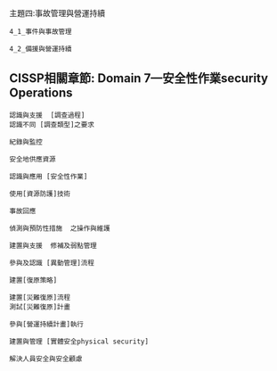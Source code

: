 主題四:事故管理與營運持續
```
4_1_事件與事故管理

4_2_備援與營運持續

```
## CISSP相關章節: Domain 7—安全性作業security Operations
```
認識與支援  [調查過程]
認識不同 [調查類型]之要求

紀錄與監控

安全地供應資源

認識與應用 [安全性作業]

使用[資源防護]技術

事故回應

偵測與預防性措施  之操作與維護

建置與支援  修補及弱點管理

參與及認識 [異動管理]流程

建置[復原策略]

建置[災難復原]流程
測試[災難復原]計畫

參與[營運持續計畫]執行

建置與管理 [實體安全physical security]

解決人員安全與安全顧慮
```

